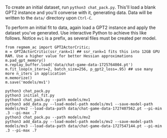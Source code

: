 
To create an initial dataset, run `python3 chat_pack.py`. This'll load a blank GPT2 instance and you'll converse with it, generating data. Data will be written to the `data/` directory upon `Ctrl-C`. 

To perform an initial fit to data, again load a GPT2 instance and apply the dataset you've generated. Use interactive Python to achieve this like follows. Notice `mv1` is a prefix, as several files must be created per model. 
```
from regmem_ac import GPT2ActorCritic;
m = GPT2ActorCritic(ssr_rank=1) ## ssr_rank=1 fits this into 12GB GPU RAM. Use a higher value for better Hessian approximations 
m.pad_gpt_memory() 
m.replay_buffer.load('data/chat-game-data-1725764004.pt')
m.fit_loop(n_iters=2, batch_size=256, p_gpt2_loss=.95) ## use many more n_iters in application 
m.memorize() 
m.save('models/mv1')
```

```
python3 chat_pack.py 
python3 initial_fit.py 
python3 chat_pack.py --path models/mv1   
python3 add_data.py --load-model-path models/mv1 --save-model-path models/mv2 --load-data-path data/chat-game-data-1727407562.pt --pi-min .3 --pi-max .7 
python3 chat_pack.pu --path models/mv2 
python3 add_data.py --load-model-path models/mv2 --save-model-path models/mv3 --load-data-path data/chat-game-data-1727547144.pt --pi-min .3 --pi-max .7 
```

